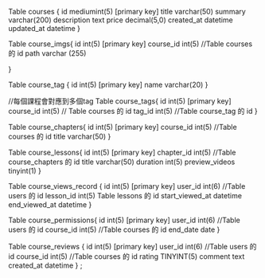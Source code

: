 Table courses {
id mediumint(5) [primary key]
title varchar(50)
summary varchar(200)
description text
price decimal(5,0)
created_at datetime
updated_at  datetime
}

Table course_imgs{
id int(5) [primary key]
course_id int(5) //Table courses 的 id
path varchar (255)

}

Table course_tag {
id int(5) [primary key]
name varchar(20)
}

//每個課程會對應到多個tag
Table course_tags{
id int(5) [primary key]
course_id int(5) // Table courses 的 id
tag_id int(5) //Table course_tag 的 id
}

Table course_chapters{
id int(5) [primary key]
course_id int(5) //Table courses 的 id
title varchar(50)
}

Table course_lessons{
id int(5) [primary key]
chapter_id int(5) //Table course_chapters 的 id
title varchar(50)
duration int(5)
preview_videos tinyint(1)
}

Table course_views_record {
id int(5) [primary key]
user_id int(6) //Table users 的 id
lesson_id int(5) Table lessons 的 id
start_viewed_at datetime
end_viewed_at datetime
}

Table course_permissions{
id int(5) [primary key]
user_id int(6) //Table users 的 id
course_id int(5) //Table courses 的 id
end_date date
}

Table course_reviews {
    id int(5) [primary key]
    user_id int(6) //Table users 的 id
    course_id int(5) //Table courses 的 id
    rating TINYINT(5)
    comment text
    created_at datetime
    }
;

